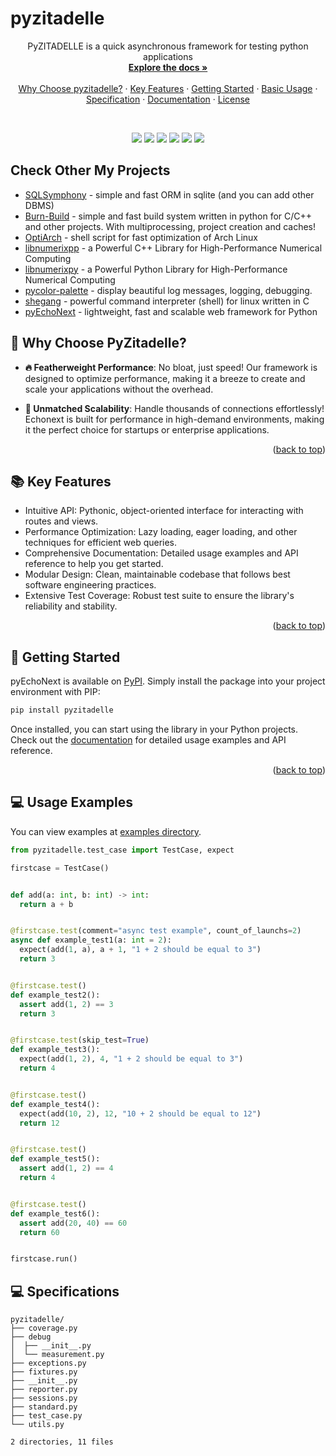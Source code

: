 # pyzitadelle

<a id="readme-top"></a> 

<div align="center">  
  <p align="center">
    PyZITADELLE is a quick asynchronous framework for testing python applications
    <br />
    <a href="https://alexeev-prog.github.io/pyzitadelle/"><strong>Explore the docs »</strong></a>
    <br />
    <br />
    <a href="#-why-choose-pyzitadelle">Why Choose pyzitadelle?</a>
    ·
    <a href="#-key-features">Key Features</a>
    ·
    <a href="#-getting-started">Getting Started</a>
    ·
    <a href="#-usage-examples">Basic Usage</a>
    ·
    <a href="#-specifications">Specification</a>
    ·
    <a href="https://alexeev-prog.github.io/pyzitadelle/">Documentation</a>
    ·
    <a href="https://github.com/alexeev-prog/pyzitadelle/blob/main/LICENSE">License</a>
  </p>
</div>
<br>
<p align="center">
    <img src="https://img.shields.io/github/languages/top/alexeev-prog/pyzitadelle?style=for-the-badge">
    <img src="https://img.shields.io/github/languages/count/alexeev-prog/pyzitadelle?style=for-the-badge">
    <img src="https://img.shields.io/github/license/alexeev-prog/pyzitadelle?style=for-the-badge">
    <img src="https://img.shields.io/github/stars/alexeev-prog/pyzitadelle?style=for-the-badge">
    <img src="https://img.shields.io/github/issues/alexeev-prog/pyzitadelle?style=for-the-badge">
    <img src="https://img.shields.io/github/last-commit/alexeev-prog/pyzitadelle?style=for-the-badge">
</p>


## Check Other My Projects

 + [SQLSymphony](https://github.com/alexeev-prog/SQLSymphony) - simple and fast ORM in sqlite (and you can add other DBMS)
 + [Burn-Build](https://github.com/alexeev-prog/burn-build) - simple and fast build system written in python for C/C++ and other projects. With multiprocessing, project creation and caches!
 + [OptiArch](https://github.com/alexeev-prog/optiarch) - shell script for fast optimization of Arch Linux
 + [libnumerixpp](https://github.com/alexeev-prog/libnumerixpp) - a Powerful C++ Library for High-Performance Numerical Computing
 + [libnumerixpy](https://github.com/alexeev-prog/libnumerixpy) - a Powerful Python Library for High-Performance Numerical Computing
 + [pycolor-palette](https://github.com/alexeev-prog/pycolor-palette) - display beautiful log messages, logging, debugging.
 + [shegang](https://github.com/alexeev-prog/shegang) - powerful command interpreter (shell) for linux written in C
 + [pyEchoNext](https://github.com/alexeev-prog/pyEchoNext) - lightweight, fast and scalable web framework for Python

## 🤔 Why Choose PyZitadelle?

- **🔥 Featherweight Performance**: No bloat, just speed! Our framework is designed to optimize performance, making it a breeze to create and scale your applications without the overhead.
  
- **💼 Unmatched Scalability**: Handle thousands of connections effortlessly! Echonext is built for performance in high-demand environments, making it the perfect choice for startups or enterprise applications.

<p align="right">(<a href="#readme-top">back to top</a>)</p>

## 📚 Key Features

- Intuitive API: Pythonic, object-oriented interface for interacting with routes and views.
- Performance Optimization: Lazy loading, eager loading, and other techniques for efficient web queries.
- Comprehensive Documentation: Detailed usage examples and API reference to help you get started.
- Modular Design: Clean, maintainable codebase that follows best software engineering practices.
- Extensive Test Coverage: Robust test suite to ensure the library's reliability and stability.

<p align="right">(<a href="#readme-top">back to top</a>)</p>

## 🚀 Getting Started

pyEchoNext is available on [PyPI](https://pypi.org/project/pyzitadelle). Simply install the package into your project environment with PIP:

```bash
pip install pyzitadelle
```

Once installed, you can start using the library in your Python projects. Check out the [documentation](https://alexeev-prog.github.io/pyzitadelle) for detailed usage examples and API reference.

<p align="right">(<a href="#readme-top">back to top</a>)</p>

## 💻 Usage Examples
You can view examples at [examples directory](./examples).

```python
from pyzitadelle.test_case import TestCase, expect

firstcase = TestCase()


def add(a: int, b: int) -> int:
  return a + b


@firstcase.test(comment="async test example", count_of_launchs=2)
async def example_test1(a: int = 2):
  expect(add(1, a), a + 1, "1 + 2 should be equal to 3")
  return 3


@firstcase.test()
def example_test2():
  assert add(1, 2) == 3
  return 3


@firstcase.test(skip_test=True)
def example_test3():
  expect(add(1, 2), 4, "1 + 2 should be equal to 3")
  return 4


@firstcase.test()
def example_test4():
  expect(add(10, 2), 12, "10 + 2 should be equal to 12")
  return 12


@firstcase.test()
def example_test5():
  assert add(1, 2) == 4
  return 4


@firstcase.test()
def example_test6():
  assert add(20, 40) == 60
  return 60


firstcase.run()
```

## 💻 Specifications

```
pyzitadelle/
├── coverage.py
├── debug
│  ├── __init__.py
│  └── measurement.py
├── exceptions.py
├── fixtures.py
├── __init__.py
├── reporter.py
├── sessions.py
├── standard.py
├── test_case.py
└── utils.py

2 directories, 11 files
```
